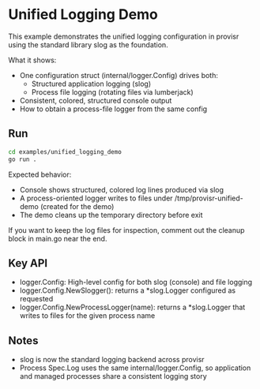 # Unified Logging Demo

This example demonstrates the unified logging configuration in provisr using the standard library slog as the foundation.

What it shows:
- One configuration struct (internal/logger.Config) drives both:
  - Structured application logging (slog)
  - Process file logging (rotating files via lumberjack)
- Consistent, colored, structured console output
- How to obtain a process-file logger from the same config

## Run

```bash
cd examples/unified_logging_demo
go run .
```

Expected behavior:
- Console shows structured, colored log lines produced via slog
- A process-oriented logger writes to files under /tmp/provisr-unified-demo (created for the demo)
- The demo cleans up the temporary directory before exit

If you want to keep the log files for inspection, comment out the cleanup block in main.go near the end.

## Key API

- logger.Config: High-level config for both slog (console) and file logging
- logger.Config.NewSlogger(): returns a *slog.Logger configured as requested
- logger.Config.NewProcessLogger(name): returns a *slog.Logger that writes to files for the given process name

## Notes

- slog is now the standard logging backend across provisr
- Process Spec.Log uses the same internal/logger.Config, so application and managed processes share a consistent logging story
